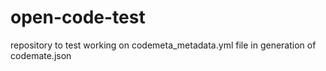 # open-code-test

repository to test working on codemeta_metadata.yml file in generation of codemate.json